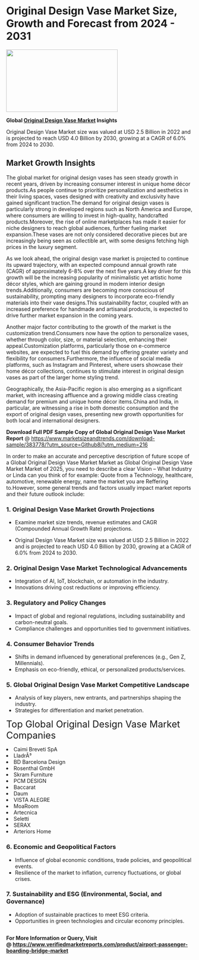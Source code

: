 <H1>Original Design Vase Market Size, Growth and Forecast from 2024 - 2031</H1><img class="aligncenter size-medium wp-image-584254" src="https://thirdeyenews.in/wp-content/uploads/2024/09/Global-Market-Research-300x168.jpeg" alt="" width="300" height="168" /><p><strong>Global&nbsp;<a href="https://www.marketsizeandtrends.com/download-sample/383778/?utm_source=Github8j?utm_medium=216">Original Design Vase Market</a> Insights</strong></p><p>Original Design Vase Market size was valued at USD 2.5 Billion in 2022 and is projected to reach USD 4.0 Billion by 2030, growing at a CAGR of 6.0% from 2024 to 2030.</p><p><h2>Market Growth Insights</h2> <p>The global market for original design vases has seen steady growth in recent years, driven by increasing consumer interest in unique home décor products.As people continue to prioritize personalization and aesthetics in their living spaces, vases designed with creativity and exclusivity have gained significant traction.The demand for original design vases is particularly strong in developed regions such as North America and Europe, where consumers are willing to invest in high-quality, handcrafted products.Moreover, the rise of online marketplaces has made it easier for niche designers to reach global audiences, further fueling market expansion.These vases are not only considered decorative pieces but are increasingly being seen as collectible art, with some designs fetching high prices in the luxury segment.</p> <p>As we look ahead, the original design vase market is projected to continue its upward trajectory, with an expected compound annual growth rate (CAGR) of approximately 6-8% over the next five years.A key driver for this growth will be the increasing popularity of minimalistic yet artistic home décor styles, which are gaining ground in modern interior design trends.Additionally, consumers are becoming more conscious of sustainability, prompting many designers to incorporate eco-friendly materials into their vase designs.This sustainability factor, coupled with an increased preference for handmade and artisanal products, is expected to drive further market expansion in the coming years.</p> <p>Another major factor contributing to the growth of the market is the customization trend.Consumers now have the option to personalize vases, whether through color, size, or material selection, enhancing their appeal.Customization platforms, particularly those on e-commerce websites, are expected to fuel this demand by offering greater variety and flexibility for consumers.Furthermore, the influence of social media platforms, such as Instagram and Pinterest, where users showcase their home décor collections, continues to stimulate interest in original design vases as part of the larger home styling trend.</p> <p>Geographically, the Asia-Pacific region is also emerging as a significant market, with increasing affluence and a growing middle class creating demand for premium and unique home décor items.China and India, in particular, are witnessing a rise in both domestic consumption and the export of original design vases, presenting new growth opportunities for both local and international designers.</p> <p><span class=""><strong>Download Full PDF Sample Copy of Global Original Design Vase Market Report</strong> @ <a href="https://www.marketsizeandtrends.com/download-sample/383778/?utm_source=Github8j?utm_medium=216" target="_blank">https://www.marketsizeandtrends.com/download-sample/383778/?utm_source=Github8j?utm_medium=216</a></span></p><p>In order to make an accurate and perceptive description of future scope of a Global&nbsp;Original Design Vase Market Market as Global&nbsp;Original Design Vase Market Market of 2025, you need to describe a clear Vision &ndash; What Industry or Linda can you think of for example: Quote from a Technology, healthcare, automotive, renewable energy, name the market you are Reffering to.However, some general trends and factors usually impact market reports and their future outlook include:</p><h3>1.&nbsp;<strong>Original Design Vase Market Growth Projections</strong></h3><ul><li>Examine market size trends, revenue estimates and CAGR (Compounded Annual Growth Rate) projections.</li><li><p>Original Design Vase Market size was valued at USD 2.5 Billion in 2022 and is projected to reach USD 4.0 Billion by 2030, growing at a CAGR of 6.0% from 2024 to 2030.</p></li></ul><h3>2.&nbsp;<strong>Original Design Vase Market Technological Advancements</strong></h3><ul><li>Integration of AI, IoT, blockchain, or automation in the industry.</li><li>Innovations driving cost reductions or improving efficiency.</li></ul><h3>3.&nbsp;<strong>Regulatory and Policy Changes</strong></h3><ul><li>Impact of global and regional regulations, including sustainability and carbon-neutral goals.</li><li>Compliance challenges and opportunities tied to government initiatives.</li></ul><h3>4.&nbsp;<strong>Consumer Behavior Trends</strong></h3><ul><li>Shifts in demand influenced by generational preferences (e.g., Gen Z, Millennials).</li><li>Emphasis on eco-friendly, ethical, or personalized products/services.</li></ul><h3>5.&nbsp;<strong>Global Original Design Vase Market Competitive Landscape</strong></h3><ul><li>Analysis of key players, new entrants, and partnerships shaping the industry.</li><li>Strategies for differentiation and market penetration.</li></ul><p data-pm-slice="1 1 []"><span style="color: inherit; font-family: inherit; font-size: 25px;">Top Global Original Design Vase Market Companies</span></p><div class="" data-test-id=""><p><li>Caimi Breveti SpA</li><li> LladrÃ³</li><li> BD Barcelona Design</li><li> Rosenthal GmbH</li><li> Skram Furniture</li><li> PCM DESIGN</li><li> Baccarat</li><li> Daum</li><li> VISTA ALEGRE</li><li> MoaRoom</li><li> Artecnica</li><li> Seletti</li><li> SERAX</li><li> Arteriors Home</li></p></div><h3>6.&nbsp;<strong>Economic and Geopolitical Factors</strong></h3><ul><li>Influence of global economic conditions, trade policies, and geopolitical events.</li><li>Resilience of the market to inflation, currency fluctuations, or global crises.</li></ul><h3>7.&nbsp;<strong>Sustainability and ESG (Environmental, Social, and Governance)</strong></h3><ul><li>Adoption of sustainable practices to meet ESG criteria.</li><li>Opportunities in green technologies and circular economy principles.</li></ul><h2><strong style="font-size: 14px;">For More Information or Query, Visit @&nbsp;</strong><a style="background-color: #ffffff; font-size: 14px;" href="https://www.marketsizeandtrends.com/report/original-design-vase-market/" target="_blank">https://www.verifiedmarketreports.com/product/airport-passenger-boarding-bridge-market</a></h2>